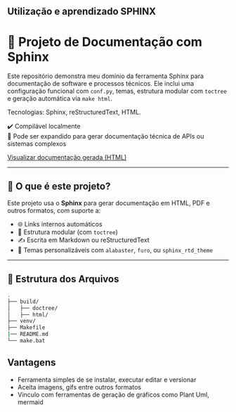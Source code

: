 ## Utilização e aprendizado SPHINX
# 🐍 Projeto de Documentação com Sphinx


Este repositório demonstra meu domínio da ferramenta Sphinx para documentação de software e processos técnicos. Ele inclui uma configuração funcional com `conf.py`, temas, estrutura modular com `toctree` e geração automática via `make html`.

Tecnologias: Sphinx, reStructuredText, HTML.

✔️ Compilável localmente  
📄 Pode ser expandido para gerar documentação técnica de APIs ou sistemas complexos

[Visualizar documentação gerada (HTML)](https://github.com/HamiltonVentura/Estudo-Sphinx/tree/main/build/html)

---

## 🚀 O que é este projeto?

Este projeto usa o **Sphinx** para gerar documentação em HTML, PDF e outros formatos, com suporte a:

- 🌐 Links internos automáticos
- 🧱 Estrutura modular (com `toctree`)
- ✍️ Escrita em Markdown ou reStructuredText
- 🎨 Temas personalizáveis com `alabaster`, `furo`, ou `sphinx_rtd_theme`

---

## 📁 Estrutura dos Arquivos

```bash
.
├── build/
│   ├── doctree/
│   ├── html/
├── venv/    
├── Makefile
|── README.md
└── make.bat
```

## Vantagens 
- Ferramenta simples de se instalar, executar editar e versionar
- Aceita imagens, gifs entre outros formatos
- Vinculo com ferramentas de geração de gráficos como Plant Uml, mermaid
